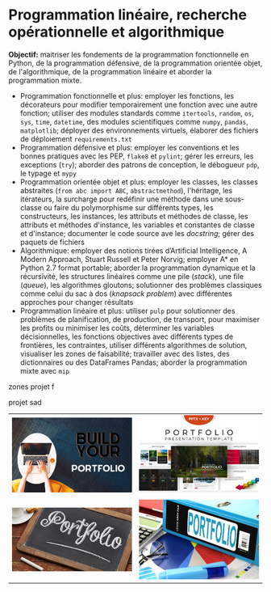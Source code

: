 # Programmation linéaire, recherche opérationnelle et algorithmique 

**Objectif:** maitriser les fondements de la programmation fonctionnelle en Python, de la programmation défensive, de la programmation orientée objet, de l'algorithmique, de la programmation linéaire et aborder la programmation mixte.

- Programmation fonctionnelle et plus: employer les fonctions, les décorateurs pour modifier temporairement une fonction avec une autre fonction; utiliser des modules standards comme `itertools`, `random`, `os`, `sys`, `time`, `datetime`, des modules scientifiques comme `numpy`, `pandas`, `matplotlib`; déployer des environnements virtuels, élaborer des fichiers de déploiement `requirements.txt`
- Programmation défensive et plus: employer les conventions et les bonnes pratiques avec les PEP, `flake8` et `pylint`; gérer les erreurs, les exceptions (`try`); aborder des patrons de conception, le débogueur `pdp`, le typage et `mypy`
- Programmation orientée objet et plus: employer les classes, les classes abstraites (`from abc import ABC`, `abstractmethod`), l'héritage, les itérateurs, la surcharge pour redéfinir une méthode dans une sous-classe ou faire du polymorphisme sur différents types, les constructeurs, les instances, les attributs et méthodes de classe, les attributs et méthodes d'instance, les variables et constantes de classe et d'instance; documenter le code source ave les *docstring*; gérer des paquets de fichiers
- Algorithmique: employer des notions tirées d’Artificial Intelligence, A Modern Approach, Stuart Russell et Peter Norvig; employer A* en Python 2.7 format portable; aborder la programmation dynamique et la récursivité, les structures linéaires comme une pile (*stack*), une file (*queue*), les algorithmes gloutons; solutionner des problèmes classiques comme celui du sac à dos (*knapsack problem*) avec différentes approches pour changer résultats
- Programmation linéaire et plus: utiliser `pulp` pour solutionner des problèmes de planification, de production, de transport, pour maximiser les profits ou minimiser les coûts, déterminer les variables décisionnelles, les fonctions objectives avec différents types de frontières, les contraintes, utiliser différents algorithmes de solution, visualiser les zones de faisabilité; travailler avec des listes, des dictionnaires ou des DataFrames Pandas; aborder la programmation mixte avec `mip`

zones
projet f

projet sad

|  |  |
|--|--|
| <img src="img/port1.jpg" alt=""> | <img src="img/port2.jpg" alt=""> |
| <img src="img/port3.jpg" alt=""> | <img src="img/port4.jpg" alt=""> |
